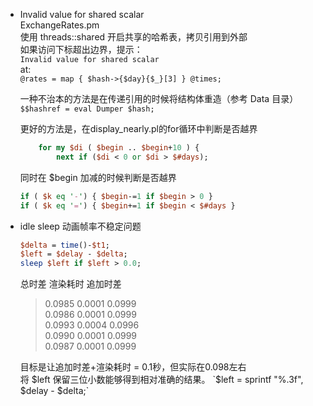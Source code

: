 
* Invalid value for shared scalar  
  ExchangeRates.pm  
  使用 threads::shared 开启共享的哈希表，拷贝引用到外部  
  如果访问下标超出边界，提示：  
  `Invalid value for shared scalar`  
  at:  
  `@rates = map { $hash->{$day}{$_}[3] } @times;`  
  
  一种不治本的方法是在传递引用的时候将结构体重造（参考 Data 目录）  
  `$$hashref = eval Dumper $hash;`
  
  更好的方法是，在display_nearly.pl的for循环中判断是否越界  
  ```perl
      for my $di ( $begin .. $begin+10 ) {
          next if ($di < 0 or $di > $#days);
  ```
  
  同时在 $begin 加减的时候判断是否越界  
  ```perl
  if ( $k eq '-') { $begin-=1 if $begin > 0 }
  if ( $k eq '=') { $begin+=1 if $begin < $#days }
  ```

* idle sleep 动画帧率不稳定问题  

  ```perl
  $delta = time()-$t1;
  $left = $delay - $delta;
  sleep $left if $left > 0.0;
  ```
  
  总时差 渲染耗时 追加时差  
  > 0.0985 0.0001 0.0999  
  > 0.0986 0.0001 0.0999  
  > 0.0993 0.0004 0.0996  
  > 0.0990 0.0001 0.0999  
  > 0.0987 0.0001 0.0999  

  目标是让追加时差+渲染耗时 = 0.1秒，但实际在0.098左右  
  将 $left 保留三位小数能够得到相对准确的结果。  
  `$left = sprintf "%.3f", $delay - $delta;`

